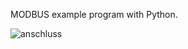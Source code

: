 MODBUS example program with Python.

![anschluss](https://user-images.githubusercontent.com/36192933/52901923-24349b80-320a-11e9-8038-cafc65cf509f.png)
